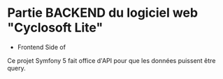 # Partie BACKEND du logiciel web "Cyclosoft Lite"

- Frontend Side of

Ce projet Symfony 5 fait office d'API pour que les données puissent
être query.